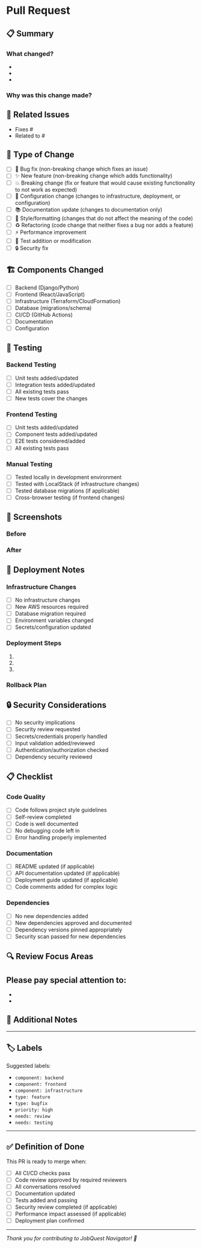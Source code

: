 # Pull Request

## 📋 Summary

<!-- Provide a brief summary of the changes in this PR -->

### What changed?
- 
- 
- 

### Why was this change made?
<!-- Explain the motivation for this change -->

## 🔗 Related Issues

<!-- Link to related issues using keywords like "fixes", "closes", "resolves" -->
- Fixes #
- Related to #

## 🧪 Type of Change

<!-- Mark the type of change with an "x" -->

- [ ] 🐛 Bug fix (non-breaking change which fixes an issue)
- [ ] ✨ New feature (non-breaking change which adds functionality)
- [ ] 💥 Breaking change (fix or feature that would cause existing functionality to not work as expected)
- [ ] 🔧 Configuration change (changes to infrastructure, deployment, or configuration)
- [ ] 📚 Documentation update (changes to documentation only)
- [ ] 🎨 Style/formatting (changes that do not affect the meaning of the code)
- [ ] ♻️ Refactoring (code change that neither fixes a bug nor adds a feature)
- [ ] ⚡ Performance improvement
- [ ] 🧪 Test addition or modification
- [ ] 🔒 Security fix

## 🏗️ Components Changed

<!-- Mark the components that were modified -->

- [ ] Backend (Django/Python)
- [ ] Frontend (React/JavaScript)
- [ ] Infrastructure (Terraform/CloudFormation)
- [ ] Database (migrations/schema)
- [ ] CI/CD (GitHub Actions)
- [ ] Documentation
- [ ] Configuration

## 🧪 Testing

### Backend Testing
- [ ] Unit tests added/updated
- [ ] Integration tests added/updated
- [ ] All existing tests pass
- [ ] New tests cover the changes

### Frontend Testing
- [ ] Unit tests added/updated
- [ ] Component tests added/updated
- [ ] E2E tests considered/added
- [ ] All existing tests pass

### Manual Testing
- [ ] Tested locally in development environment
- [ ] Tested with LocalStack (if infrastructure changes)
- [ ] Tested database migrations (if applicable)
- [ ] Cross-browser testing (if frontend changes)

## 📸 Screenshots

<!-- Add screenshots for UI changes -->

### Before
<!-- Screenshot before changes -->

### After
<!-- Screenshot after changes -->

## 🚀 Deployment Notes

<!-- Any special considerations for deployment -->

### Infrastructure Changes
- [ ] No infrastructure changes
- [ ] New AWS resources required
- [ ] Database migration required
- [ ] Environment variables changed
- [ ] Secrets/configuration updated

### Deployment Steps
<!-- List any special deployment steps required -->

1. 
2. 
3. 

### Rollback Plan
<!-- Describe how to rollback if issues occur -->

## 🔒 Security Considerations

- [ ] No security implications
- [ ] Security review requested
- [ ] Secrets/credentials properly handled
- [ ] Input validation added/reviewed
- [ ] Authentication/authorization checked
- [ ] Dependency security reviewed

## 📋 Checklist

### Code Quality
- [ ] Code follows project style guidelines
- [ ] Self-review completed
- [ ] Code is well documented
- [ ] No debugging code left in
- [ ] Error handling properly implemented

### Documentation
- [ ] README updated (if applicable)
- [ ] API documentation updated (if applicable)
- [ ] Deployment guide updated (if applicable)
- [ ] Code comments added for complex logic

### Dependencies
- [ ] No new dependencies added
- [ ] New dependencies approved and documented
- [ ] Dependency versions pinned appropriately
- [ ] Security scan passed for new dependencies

## 🔍 Review Focus Areas

<!-- Guide reviewers on what to focus on -->

Please pay special attention to:
- 
- 
- 

## 📝 Additional Notes

<!-- Any additional context, concerns, or notes for reviewers -->

---

## 🏷️ Labels

<!-- Suggest labels for this PR -->

Suggested labels:
- `component: backend`
- `component: frontend`
- `component: infrastructure`
- `type: feature`
- `type: bugfix`
- `priority: high`
- `needs: review`
- `needs: testing`

---

## ✅ Definition of Done

This PR is ready to merge when:

- [ ] All CI/CD checks pass
- [ ] Code review approved by required reviewers
- [ ] All conversations resolved
- [ ] Documentation updated
- [ ] Tests added and passing
- [ ] Security review completed (if applicable)
- [ ] Performance impact assessed (if applicable)
- [ ] Deployment plan confirmed

---

*Thank you for contributing to JobQuest Navigator! 🚀*
